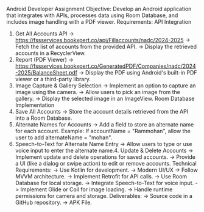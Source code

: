 Android Developer Assignment
Objective:
Develop an Android application that integrates with APIs, processes data using Room Database, and
includes image handling with a PDF viewer.
Requirements:
API Integration
1. Get All Accounts API -> https://fssservices.bookxpert.co/api/Fillaccounts/nadc/2024-2025
-> Fetch the list of accounts from the provided API.
-> Display the retrieved accounts in a RecyclerView.
2. Report (PDF Viewer) ->
https://fssservices.bookxpert.co/GeneratedPDF/Companies/nadc/2024-2025/BalanceSheet.pdf
-> Display the PDF using Android's built-in PDF viewer or a third-party library.
3. Image Capture & Gallery Selection
-> Implement an option to capture an image using the camera.
-> Allow users to pick an image from the gallery.
-> Display the selected image in an ImageView.
Room Database Implementation
1. Save All Accounts
-> Store the account details retrieved from the API into a Room Database.
2. Alternate Names for Accounts
-> Add a field to store an alternate name for each account.
Example: If accountName = "Rammohan", allow the user to add alternateName = "mohan".
3. Speech-to-Text for Alternate Name Entry
-> Allow users to type or use voice input to enter the alternate name.4. Update & Delete Accounts
-> Implement update and delete operations for saved accounts.
-> Provide a UI (like a dialog or swipe action) to edit or remove accounts.
Technical Requirements:
-> Use Kotlin for development.
-> Modern UI/UX
-> Follow MVVM architecture.
-> Implement Retrofit for API calls.
-> Use Room Database for local storage.
-> Integrate Speech-to-Text for voice input.
-> Implement Glide or Coil for image loading.
-> Handle runtime permissions for camera and storage.
Deliverables:
-> Source code in a GitHub repository.
-> APK File.
